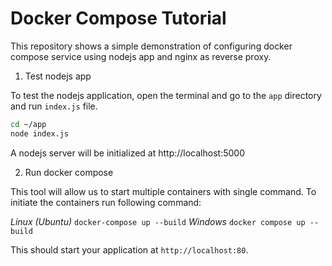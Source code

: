 # Docker Compose Tutorial
This repository shows a simple demonstration of configuring docker compose service using nodejs app and nginx as reverse proxy.

1. Test nodejs app

To test the nodejs application, open the terminal and go to the `app` directory and run `index.js` file.

```sh
cd ~/app
node index.js
```
A nodejs server will be initialized at http://localhost:5000

2. Run docker compose

This tool will allow us to start multiple containers with single command. To initiate the containers run following command:

*Linux (Ubuntu)*         `docker-compose up --build`
*Windows*                `docker compose up --build`

This should start your application at `http://localhost:80`.